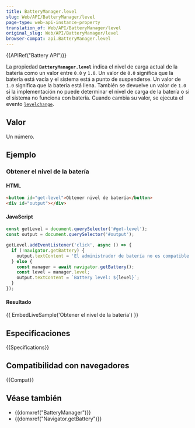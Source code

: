 ```yaml
---
title: BatteryManager.level
slug: Web/API/BatteryManager/level
page-type: web-api-instance-property
translation_of: Web/API/BatteryManager/level
original_slug: Web/API/BatteryManager/level
browser-compat: api.BatteryManager.level
---
```

{{APIRef("Battery API")}}

La propiedad **`BatteryManager.level`** indica el nivel de carga actual de la batería como un valor entre `0.0` y `1.0`.
Un valor de `0.0` significa que la batería está vacía y el sistema está a punto de suspenderse.
Un valor de `1.0` significa que la batería está llena.
También se devuelve un valor de `1.0` si la implementación no puede determinar el nivel de carga de la batería o si el sistema no funciona con batería.
Cuando cambia su valor, se ejecuta el evento [`levelchange`](/es/docs/Web/API/BatteryManager/levelchange_event).

## Valor

Un número.

## Ejemplo

### Obtener el nivel de la batería

#### HTML

```html
<button id="get-level">Obtener nivel de batería</button>
<div id="output"></div>
```

#### JavaScript

```js
const getLevel = document.querySelector('#get-level');
const output = document.querySelector('#output');

getLevel.addEventListener('click', async () => {
  if (!navigator.getBattery) {
    output.textContent = 'El administrador de batería no es compatible';
  } else {
    const manager = await navigator.getBattery();
    const level = manager.level;
    output.textContent = `Battery level: ${level}`;
  }
});

```

#### Resultado

{{ EmbedLiveSample('Obtener el nivel de la batería') }}

## Especificaciones

{{Specifications}}

## Compatibilidad con navegadores

{{Compat}}

## Véase también

- {{domxref("BatteryManager")}}
- {{domxref("Navigator.getBattery")}}

